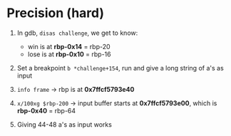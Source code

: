 # Precision (hard)

1. In gdb, `disas challenge`, we get to know:
    - win is at **rbp-0x14** = rbp-20
    - lose is at **rbp-0x10** = rbp-16

2. Set a breakpoint `b *challenge+154`, run and give a long string of a's as input
3. `info frame` -> rbp is at **0x7ffcf5793e40**
4. `x/100xg $rbp-200` -> input buffer starts at **0x7ffcf5793e00**, which is **rbp-0x40** = rbp-64
5. Giving 44-48 a's as input works

